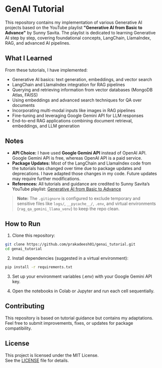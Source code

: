 # GenAI Tutorial

This repository contains my implementation of various Generative AI projects based on the YouTube playlist **"Generative AI from Basic to Advance"** by Sunny Savita. The playlist is dedicated to learning Generative AI step by step, covering foundational concepts, LangChain, LlamaIndex, RAG, and advanced AI pipelines.

## What I Learned

From these tutorials, I have implemented:

- Generative AI basics: text generation, embeddings, and vector search
- LangChain and LlamaIndex integration for RAG pipelines
- Querying and retrieving information from vector databases (MongoDB Atlas, FAISS)
- Using embeddings and advanced search techniques for QA over documents
- Incorporating multi-modal inputs like images in RAG pipelines
- Fine-tuning and leveraging Google Gemini API for LLM responses
- End-to-end RAG applications combining document retrieval, embeddings, and LLM generation

## Notes

- **API Choice:** I have used **Google Gemini API** instead of OpenAI API. Google Gemini API is free, whereas OpenAI API is a paid service.  
- **Package Updates:** Most of the LangChain and LlamaIndex code from the tutorials has changed over time due to package updates and deprecations. I have adapted those changes in my code. Future updates may require further modifications.  
- **References:** All tutorials and guidance are credited to Sunny Savita’s YouTube playlist: [Generative AI from Basic to Advance](https://www.youtube.com/playlist?list=PLQxDHpeGU14AIu52l2OlIJs9z94yTFR_t)


> **Note:** The `.gitignore` is configured to exclude temporary and sensitive files like `logs/`, `__pycache__/`, `.env`, and virtual environments (`rag_qa_gemini_llama_venv`) to keep the repo clean.

## How to Run

1. Clone this repository:

```bash
git clone https://github.com/prakadeesh01/genai_tutorial.git
cd genai_tutorial
```

2. Install dependencies (suggested in a virtual environment):

```bash
pip install -r requirements.txt
```

3. Set up your environment variables (.env) with your Google Gemini API key.

4. Open the notebooks in Colab or Jupyter and run each cell sequentially.

## Contributing

This repository is based on tutorial guidance but contains my adaptations.  
Feel free to submit improvements, fixes, or updates for package compatibility.

## License

This project is licensed under the MIT License.  
See the [LICENSE](LICENSE) file for details.

